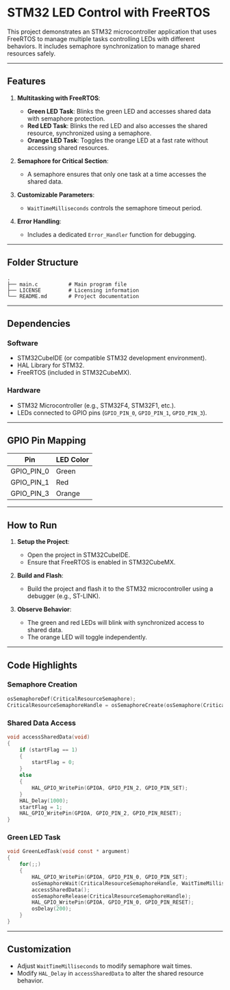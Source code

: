 # STM32 LED Control with FreeRTOS

This project demonstrates an STM32 microcontroller application that uses FreeRTOS to manage multiple tasks controlling LEDs with different behaviors. It includes semaphore synchronization to manage shared resources safely.

---

## Features

1. **Multitasking with FreeRTOS**:
   - **Green LED Task**: Blinks the green LED and accesses shared data with semaphore protection.
   - **Red LED Task**: Blinks the red LED and also accesses the shared resource, synchronized using a semaphore.
   - **Orange LED Task**: Toggles the orange LED at a fast rate without accessing shared resources.

2. **Semaphore for Critical Section**:
   - A semaphore ensures that only one task at a time accesses the shared data.

3. **Customizable Parameters**:
   - `WaitTimeMilliseconds` controls the semaphore timeout period.

4. **Error Handling**:
   - Includes a dedicated `Error_Handler` function for debugging.

---

## Folder Structure

```
.
├── main.c          # Main program file
├── LICENSE         # Licensing information
└── README.md       # Project documentation
```

---

## Dependencies

### Software
- STM32CubeIDE (or compatible STM32 development environment).
- HAL Library for STM32.
- FreeRTOS (included in STM32CubeMX).

### Hardware
- STM32 Microcontroller (e.g., STM32F4, STM32F1, etc.).
- LEDs connected to GPIO pins (`GPIO_PIN_0`, `GPIO_PIN_1`, `GPIO_PIN_3`).

---

## GPIO Pin Mapping

| Pin         | LED Color |
|-------------|-----------|
| GPIO_PIN_0  | Green     |
| GPIO_PIN_1  | Red       |
| GPIO_PIN_3  | Orange    |

---

## How to Run

1. **Setup the Project**:
   - Open the project in STM32CubeIDE.
   - Ensure that FreeRTOS is enabled in STM32CubeMX.

2. **Build and Flash**:
   - Build the project and flash it to the STM32 microcontroller using a debugger (e.g., ST-LINK).

3. **Observe Behavior**:
   - The green and red LEDs will blink with synchronized access to shared data.
   - The orange LED will toggle independently.

---

## Code Highlights

### Semaphore Creation
```c
osSemaphoreDef(CriticalResourceSemaphore);
CriticalResourceSemaphoreHandle = osSemaphoreCreate(osSemaphore(CriticalResourceSemaphore), 1);
```

### Shared Data Access
```c
void accessSharedData(void)
{
    if (startFlag == 1)
    {
        startFlag = 0;
    }
    else
    {
        HAL_GPIO_WritePin(GPIOA, GPIO_PIN_2, GPIO_PIN_SET);
    }
    HAL_Delay(1000);
    startFlag = 1;
    HAL_GPIO_WritePin(GPIOA, GPIO_PIN_2, GPIO_PIN_RESET);
}
```

### Green LED Task
```c
void GreenLedTask(void const * argument)
{
    for(;;)
    {
        HAL_GPIO_WritePin(GPIOA, GPIO_PIN_0, GPIO_PIN_SET);
        osSemaphoreWait(CriticalResourceSemaphoreHandle, WaitTimeMilliseconds);
        accessSharedData();
        osSemaphoreRelease(CriticalResourceSemaphoreHandle);
        HAL_GPIO_WritePin(GPIOA, GPIO_PIN_0, GPIO_PIN_RESET);
        osDelay(200);
    }
}
```

---

## Customization

- Adjust `WaitTimeMilliseconds` to modify semaphore wait times.
- Modify `HAL_Delay` in `accessSharedData` to alter the shared resource behavior.
